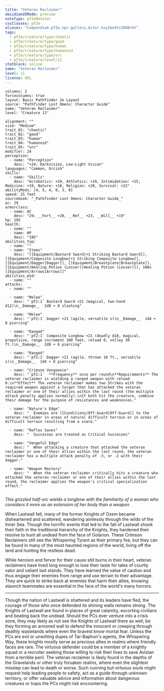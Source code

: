 ```yaml
---
title: "Veteran Reclaimer"
obsidianUIMode: preview
noteType: pf2eMonster
cssClasses: pf2e
aliases: "Compendium.pf2e.npc-gallery.Actor.hxyImo4ts3O0BrAY" 
tags:
  - pf2e/creature/type/chaotic
  - pf2e/creature/type/good
  - pf2e/creature/type/human
  - pf2e/creature/type/humanoid
  - pf2e/creature/type/orc
  - pf2e/creature/level/11
statblock: inline
name: "Veteran Reclaimer"
level: 11
license: OGL
---
```


```statblock
columns: 2
forcecolumns: true
layout: Basic Pathfinder 2e Layout
source: "Pathfinder Lost Omens: Character Guide"
name: "Veteran Reclaimer"
level: "Creature 11"

alignment: ""
size: "Medium"
trait_01: "chaotic"
trait_02: "good"
trait_03: "human"
trait_04: "humanoid"
trait_05: "orc"
modifier: 24
perception:
  - name: "Perception"
    desc: "+24; Darkvision, Low-Light Vision"
languages: "Common, Orcish"
skills:
  - name: "Skills"
    desc: "Acrobatics: +20, Athletics: +19, Intimidation: +15, Medicine: +19, Nature: +18, Religion: +20, Survival: +22"
abilityMods: [4, 5, 4, 0, 3, 0]
speed: 25 feet
sourcebook: "_Pathfinder Lost Omens: Character Guide_"
ac: 29
armorclass:
  - name: AC
    desc: "29; __Fort__ +20, __Ref__ +23, __Will__ +19"
hp: 195
health:
  - name: ""
  - name: HP
    desc: "195"
abilities_top:
  - name: ""
  - name: "Items"
    desc: "[[Equipment/Bastard Sword|+1 Striking Bastard Sword]], [[Equipment/Composite Longbow|+1 Striking Composite Longbow]], [[Equipment/Dagger|Dagger]], [[Equipment/Breastplate|Breastplate]], [[Equipment/Healing Potion (Lesser)|Healing Potion (Lesser)]], 100x [[Equipment/Arrows|Arrows]]"
abilities_mid:
  - name: ""
attacks:
  - name: ""

  - name: "Melee"
    desc: "`pf2:1` Bastard Sword +21 (magical, two-hand d12)\n__Damage__  2d8 + 8 slashing"

  - name: "Melee"
    desc: "`pf2:1` Dagger +21 (agile, versatile s)\n__Damage__  1d4 + 8 piercing"

  - name: "Ranged"
    desc: "`pf2:1` Composite Longbow +22 (deadly d10, magical, propulsive, range increment 100 feet, reload 0, volley 30 ft.)\n__Damage__  2d8 + 6 piercing"

  - name: "Ranged"
    desc: "`pf2:1` Dagger +21 (agile, thrown 10 ft., versatile s)\n__Damage__  1d4 + 8 piercing"

  - name: "Crimson Vengeance"
    desc: "`pf2:1`  **Frequency** once per round\n**Requirements** The veteran reclaimer is wielding a ranged weapon with reload 0.\n**Effect** The veteran reclaimer makes two Strikes with the required weapon against a target that has attacked the veteran reclaimer or one of their allies within the last round (the multiple attack penalty applies normally).\nIf both hit the creature, combine their damage for the purpose of resistances and weaknesses."

  - name: "Nature's Edge"
    desc: "  Enemies are [[Conditions/Off-Guard|Off-Guard]] to the veteran reclaimer in areas of natural difficult terrain or in areas of difficult terrain resulting from a snare."

  - name: "Reflex Saves"
    desc: "  Successes are treated as Critical Successes"

  - name: "Vengeful Edge"
    desc: "  When attacking a creature that attacked the veteran reclaimer or one of their allies within the last round, the veteran reclaimer has a multiple attack penalty of -3, or -2 with their dagger."

  - name: "Weapon Mastery"
    desc: "  When the veteran reclaimer critically hits a creature who attacked the veteran reclaimer or one of their allies within the last round, the reclaimer applies the weapon's critical specialization effect."
 
```



_This grizzled half-orc wields a longbow with the familiarity of a woman who considers it more as an extension of her body than a weapon._

When Lastwall fell, many of the former Knights of Ozem became disheartened and scattered, wandering aimlessly through the wilds of the Inner Sea. Though the horrific events that led to the fall of Lastwall shook their faith in the traditional hierarchy of the Knights, they hardened their resolve to hunt all undead from the face of Golarion. These Crimson Reclaimers still see the Whispering Tyrant as their primary foe, but they can be found in many of the most haunted regions of the world, living off the land and hunting the restless dead.

While heroism and fervor for their cause still burns in their heart, veteran reclaimers have lived long enough to lose their taste for tales of courtly valor and valiant last stands. They have learned the value of caution and thus engage their enemies from range and use terrain to their advantage. They are quick to strike back at enemies that harm their allies, knowing staunch teammates are essential in the face of the world's many horrors.

* * *

Though the nation of Lastwall is shattered and its leaders have fled, the courage of those who once defended its shining walls remains strong. The Knights of Lastwall are found in places of great calamity, escorting civilians and beating back the undead. Should the PCs ever venture into a crisis zone, they may likely as not see the Knights of Lastwall there as well, be they forming an armored wall to defend the innocent or creeping through deathly wastelands where even the bravest know mortal fear. Unless the PCs are evil or unwitting dupes of Tar-Baphon's agents, the Whispering Way, these knights mostly serve as precious allies in realms where friendly faces are rare. The virtuous defender could be a member of a knightly squad or a recruiter seeking those willing to risk their lives to save Avistan from a terrible peril. The veteran reclaimer is likely found in the depths of the Gravelands or other truly forsaken realms, where even the slightest misstep can lead to death or worse. Such cunning but virtuous souls might request help leading people to safety, act as a guide through unknown territory, or offer valuable advice and information about dangerous creatures or traps the PCs might risk encountering.
